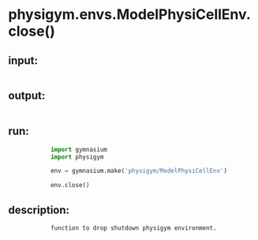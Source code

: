 # physigym.envs.ModelPhysiCellEnv.close()


## input:
```

```

## output:
```

```

## run:
```python
            import gymnasium
            import physigym

            env = gymnasium.make('physigym/ModelPhysiCellEnv')

            env.close()

```

## description:
```
            function to drop shutdown physigym environment.
        
```